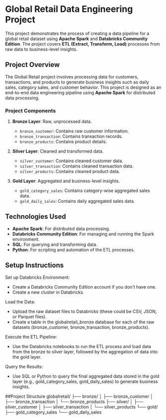 # Global Retail Data Engineering Project

This project demonstrates the process of creating a data pipeline for a global retail dataset using **Apache Spark** and **Databricks Community Edition**. The project covers **ETL (Extract, Transform, Load)** processes from raw data to business-level insights.

## Project Overview

The Global Retail project involves processing data for customers, transactions, and products to generate business insights such as daily sales, category sales, and customer behavior. This project is designed as an end-to-end data engineering pipeline using **Apache Spark** for distributed data processing.

### Project Components

1. **Bronze Layer**: Raw, unprocessed data.
   - `bronze_customer`: Contains raw customer information.
   - `bronze_transaction`: Contains transaction records.
   - `bronze_products`: Contains product details.

2. **Silver Layer**: Cleaned and transformed data.
   - `silver_customer`: Contains cleaned customer data.
   - `silver_transaction`: Contains cleaned transaction data.
   - `silver_products`: Contains cleaned product data.

3. **Gold Layer**: Aggregated and business-level insights.
   - `gold_category_sales`: Contains category-wise aggregated sales data.
   - `gold_daily_sales`: Contains daily aggregated sales data.

## Technologies Used

- **Apache Spark**: For distributed data processing.
- **Databricks Community Edition**: For managing and running the Spark environment.
- **SQL**: For querying and transforming data.
- **Python**: For scripting and automation of the ETL processes.

## Setup Instructions

Set up Databricks Environment:
- Create a Databricks Community Edition account if you don't have one.
- Create a new cluster in Databricks.

Load the Data:
- Upload the raw dataset files to Databricks (these could be CSV, JSON, or Parquet files).
- Create a table in the globalretail_bronze database for each of the raw datasets (bronze_customer, bronze_transaction, bronze_products).

Execute the ETL Pipeline:
- Use the Databricks notebooks to run the ETL process and load data from the bronze to silver layer, followed by the aggregation of data into the gold layer.

Query the Results:
- Use SQL or Python to query the final aggregated data stored in the gold layer (e.g., gold_category_sales, gold_daily_sales) to generate business insights.

##Project Structure
globalretail/
├── bronze/
│   ├── bronze_customer
│   ├── bronze_transaction
│   └── bronze_products
├── silver/
│   ├── silver_customer
│   ├── silver_transaction
│   └── silver_products
└── gold/
    ├── gold_category_sales
    └── gold_daily_sales
